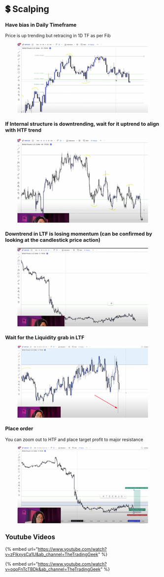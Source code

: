 # 💲 Scalping

### Have bias in Daily Timeframe

Price is up trending but retracing in 1D TF as per Fib

<figure><img src="../.gitbook/assets/image (15) (2) (1).png" alt=""><figcaption></figcaption></figure>

### If Internal structure is downtrending, wait for it uptrend to align with HTF trend

<figure><img src="../.gitbook/assets/image (22) (1) (1).png" alt=""><figcaption></figcaption></figure>

### Downtrend in LTF is losing momentum (can be confirmed by looking at the candlestick price action)

<figure><img src="../.gitbook/assets/image (13) (2) (1) (1).png" alt=""><figcaption></figcaption></figure>

### Wait for the Liquidity grab in LTF

<figure><img src="../.gitbook/assets/image (1) (3).png" alt=""><figcaption></figcaption></figure>

### Place order

You can zoom out to HTF and place target profit to major resistance

<figure><img src="../.gitbook/assets/image (26) (1).png" alt=""><figcaption></figcaption></figure>

## Youtube Videos

{% embed url="https://www.youtube.com/watch?v=zFlkxysCa1U&ab_channel=TheTradingGeek" %}

{% embed url="https://www.youtube.com/watch?v=oqoFnTcTBDk&ab_channel=TheTradingGeek" %}

